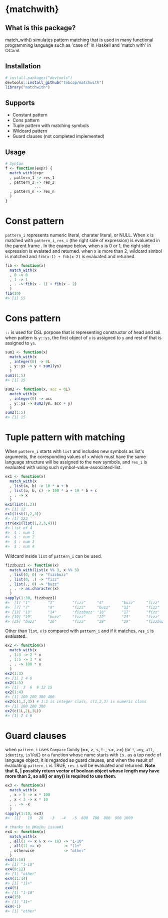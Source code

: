 <!-- README.md is generated from README.Rmd. Please edit that file -->
{matchwith}
===========

What is this package?
---------------------

match\_with() simulates pattern matching that is used in many functional programming language such as 'case of' in Haskell and 'match with' in OCaml.

Installation
------------

``` r
# install.packages("devtools")
devtools::install_github("tobcap/matchwith")
library("matchwith")
```

Supports
--------

-   Constant pattern
-   Cons pattern
-   Tuple pattern with matching symbols
-   Wildcard pattern
-   Guard clauses (not completed implemented)

Usage
-----

``` r
# Syntax
f <- function(expr) {
  match_with(expr
  , pattern_1 -> res_1
  , pattern_2 -> res_2
             ...
  , pattern_n -> res_n
  )
}
```

Const pattern
=============

`pattern_i` represents numeric literal, charater literal, or NULL. When x is matched with `pattern_i`, `res_i` (the right side of expression) is evalueted in the parent.frame . In the exampe below, when x is 0 or 1, the right side expression is evalated and returned. when x is more than 2, wildcard simbol is matched and `fib(x-1) + fib(x-2)` is evaluated and returned.

``` r
fib <- function(x)
  match_with(x
  , 0 -> 0
  , 1 -> 1
  , . -> fib(x - 1) + fib(x - 2)
  )
fib(10)
#> [1] 55
```

Cons pattern
============

`::` is used for DSL porpose that is representing constructor of head and tail. when pattern is `y::ys`, the first object of `x` is assigned to `y` and rest of that is assigned to `ys`.

``` r
sum1 <- function(x)
  match_with(x
  , integer(0) -> 0L
  , y::ys -> y + sum1(ys)
  )
sum1(1:5)
#> [1] 15
```

``` r
sum2 <- function(x, acc = 0L)
  match_with(x
  , integer(0) -> acc
  , y::ys -> sum2(ys, acc + y)
  )
sum2(1:5)
#> [1] 15
```

Tuple pattern with matching
===========================

When `pattern_i` starts with `list` and includes new symbols as list's arguments, the coresponding values of `x` which must have the same language structure will be assigned to the new symbols, and `res_i` is evaluated with using such symbol-value-associated-list.

``` r
ex1 <- function(x)
  match_with(x
  , list(a, b) -> 10 * a + b
  , list(a, b, c) -> 100 * a + 10 * b + c
  , . -> x
  )
ex1(list(1,2))
#> [1] 12
ex1(list(1,2,3))
#> [1] 123
str(ex1(list(1,2,3,4)))
#> List of 4
#>  $ : num 1
#>  $ : num 2
#>  $ : num 3
#>  $ : num 4
```

Wildcard inside `list` of `pattern_i` can be used.

``` r
fizzbuzz1 <- function(x)
  match_with(list(x %% 3, x %% 5)
  , list(0, 0) -> "fizzbuzz"
  , list(0, .) -> "fizz"
  , list(., 0) -> "buzz"
  , . -> as.character(x)
  )
sapply(1:30, fizzbuzz1)
#>  [1] "1"        "2"        "fizz"     "4"        "buzz"     "fizz"    
#>  [7] "7"        "8"        "fizz"     "buzz"     "11"       "fizz"    
#> [13] "13"       "14"       "fizzbuzz" "16"       "17"       "fizz"    
#> [19] "19"       "buzz"     "fizz"     "22"       "23"       "fizz"    
#> [25] "buzz"     "26"       "fizz"     "28"       "29"       "fizzbuzz"
```

Other than `list`, `x` is compared with `pattern_i` and if it matches, `res_i` is evaluated.

``` r
ex2 <- function(x)
  match_with(x
  , 1:3 -> 2 * x
  , 1:5 -> 3 * x
  , . -> 100 * x
  )
ex2(1:3)
#> [1] 2 4 6
ex2(1:5)
#> [1]  3  6  9 12 15
ex2(1:4)
#> [1] 100 200 300 400
ex2(c(1,2,3)) # 1:3 is integer class, c(1,2,3) is numeric class
#> [1] 100 200 300
ex2(c(1L,2L,3L))
#> [1] 2 4 6
```

Guard clauses
=============

when `pattern_i` uses `Compare` family (==, &gt;, &lt;, !=, &lt;=, &gt;=) (or `!`, `any`, `all`, `identity`, `isTRUE`) or a function whose name starts with `is.` as a top node of language object, it is regarded as guard clauses, and when the result of evaluating `pattern_i` is TRUE, `res_i` will be evaluated and returned.
**Note that &, | possibly return vector of boolean object whose length may have more than 2, so all() or any() is required to use them.**

``` r
ex3 <- function(x)
  match_with(x
  , x > 5 -> x * 100
  , x < 3 -> x * 10
  , . -> -x
  )
sapply(1:10, ex3)
#>  [1]   10   20   -3   -4   -5  600  700  800  900 1000

# thanks to @Keiku issue#1
ex4 <- function(x)
  match_with(x
  , all(1 <= x & x <= 10) -> "1-10"
  , all(11 <= x)          -> "11+"
  , otherwise             -> "other"
  )
ex4(1:10)
#> [1] "1-10"
ex4(8:12)
#> [1] "other"
ex4(11:14)
#> [1] "11+"
ex4(5)
#> [1] "1-10"
ex4(15)
#> [1] "11+"
ex4(-1)
#> [1] "other"
```
